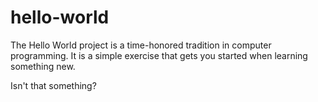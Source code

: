 # hello-world

The Hello World project is a time-honored tradition in computer programming. It is a simple exercise that gets you started when learning something new. 

Isn't that something?
